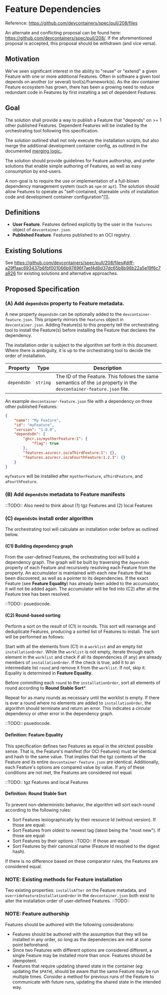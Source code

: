 # Feature Dependencies

Reference: https://github.com/devcontainers/spec/pull/208/files

An alternate and conflicting proposal can be found here: https://github.com/devcontainers/spec/pull/208/.  If the aforementioned proposal is accepted, this proposal should be withdrawn (and vice versa).

## Motivation

We've seen significant interest in the ability to "reuse" or "extend" a given Feature with one or more additional Features.  Often in software a given tool depends on another (or several) tool(s)/framework(s).  As the dev container Feature ecosystem has grown, there has been a growing need to reduce redundant code in Features by first installing a set of dependent Features.

## Goal

The solution shall provide a way to publish a Feature that "depends" on >= 1 other published Features. Dependent Features will be installed by the orchestrating tool following this specification.

The solution outlined shall not only execute the installation scripts, but also merge the additional development container config, as outlined in the documented [merging logic.](https://containers.dev/implementors/spec/#merge-logic).

The solution should provide guidelines for Feature authorship, and prefer solutions that enable simple authoring of Features, as well as easy consumption by end-users.

A non-goal is to require the use or implementation of a full-blown dependency management system (such as `npm` or `apt`).  The solution should allow Features to operate as "self-contained, shareable units of installation code and development container configuration"[(1)](https://containers.dev/implementors/features/). 

## Definitions

- **User Feature**.  Features defined explicitly by the user in the `features` object of `devcontainer.json`.
- **Published Feature**.  Features published to an OCI registry.

## Existing Solutions

See https://github.com/devcontainers/spec/pull/208/files#diff-a29ffaac693437b6fbf001066b97896f7aef4d6d37dc65b8b98b22a5e19f6c7aR26 for existing solutions and alternative approaches.

## Proposed Specification

### (A) Add `dependsOn` property to Feature metadata.

A new property `dependsOn` can be optionally added to the `devcontainer-feature.json`.  This property mirrors the `features` object in `devcontainer.json`.  Adding Feature(s) to this property tell the orchestrating tool to install the Feature(s) before installing the Feature that declares the dependency. 

The installation order is subject to the algorithm set forth in this document. Where there is ambiguity, it is up to the orchestrating tool to decide the order of installation.

| Property | Type | Description |
|----------|------|-------------|
| `dependsOn` | `string` | The ID of the Feature.  This follows the same semantics of the `id` property in the `devcontainer-feature.json` file. |

An example `devcontainer-feature.json` file with a dependency on three other published Features:

```json
{
    "name": "My Feature",
    "id": "myFeature",
    "version": "1.0.0",
    "dependsOn": {
        "ghcr.io/myotherFeature:1": {
            "flag": true
        },
        "features.azurecr.io/aThirdFeature:1": {},
        "features.azurecr.io/aFourthFeature:1.2.3": {}
    }
}
```

`myfeature` will be installed after `myotherFeature`, `aThirdFeature`, and `aFourthFeature`.

### (B) Add `dependsOn` metadata to Feature manifests

::TODO:: Also need to think about (1) tgz Features and (2) local Features


### (C) `dependsOn` install order algorithm

The orchestrating tool will calculate an installation order before as outlined below.

#### (C1) Building dependency graph

From the user-defined Features, the orchestrating tool will build a dependency graph.  The graph will be built by traversing the `dependsOn` property of each Feature and recursively resolving each Feature from the property.  An accumulator is maintained with each new Feature that has been discovered, as well as a pointer to its dependencies.  If the exact Feature (see **Feature Equality**) has already been added to the accumulator, it will not be added again.  The accumulator will be fed into (C2) after all the Feature tree has been resolved.

::TODO:: psuedocode.


#### (C2) Round-based sorting

Perform a sort on the result of (C1) in rounds. This sort will rearrange and deduplicate Features, producing a sorted list of Features to install.  The sort will be performed as follows: 

Start with all the elements from (C1) in a `worklist` and an empty list `installationOrder`.  While the `worklist` is not empty, iterate through each element in the `worklist` and check if all its dependencies (if any) are already members of `installationOrder`.  If the check is true, add it to an intermediate list `round` and remove it from the `worklist`.  If not, skip it.  Equality is determined in **Feature Equality**.


Before committing each `round` to the `installationOrder`, sort all elements of round according to **Round Stable Sort***.


Repeat for as many rounds as necessary until the worklist is empty.  If there is ever a round where no elements are added to `installationOrder`, the algorithm should terminate and return an error.  This indicates a circular dependency or other error in the dependency graph.


::TODO:: psuedocode.

#### Definition: Feature Equality

This specification defines two Features as equal in the strictest possible sense.  That is, the Feature's manifest (for OCI Features) must be identical and hash to the same value.  That implies that the tgz contents of the Feature and its entire `devcontainer-feature.json` are identical.  Additionally, each Feature's options are compared value by value.  If any of these conditions are not met, the Features are considered not equal.

::TODO:: tgz Features and local Features

#### Definition: Round Stable Sort

To prevent non-deterministic behavior, the algorithm will sort each round according to the following rules:

- Sort Features lexiographically by their resource Id (without version).  If those are equal:
- Sort Features from oldest to newest tag (latest being the "most new").  If those are equal:
- Sort Features by their options ::TODO:: If those are equal:
- Sort Features by their canonical name (Feature Id resolved to the digest hash).

If there is no difference based on these comparator rules, the Features are considered equal.

### NOTE: Existing methods for Feature installation

Two existing properties: `installsAfter` on the Feature metadata, and `overrideFeatureInstallationOrder` in the `devcontainer.json` both exist to alter the installation order of user-defined Features. ::TODO::

### NOTE: Feature authorship

Features should be authored with the following considerations:

- Features should be authored with the assumption that they will be installed in any order, so long as the dependencies are met at some point beforehand.
- Since two Features with different options are considered different, a single Feature may be installed more than once.  Features should be idempotent.
- Features that require updating shared state in the container (eg: updating the `$PATH`), should be aware that the same Feature may be run multiple times. Consider a method for previous runs of the Feature to communicate with future runs, updating the shared state in the intended way.